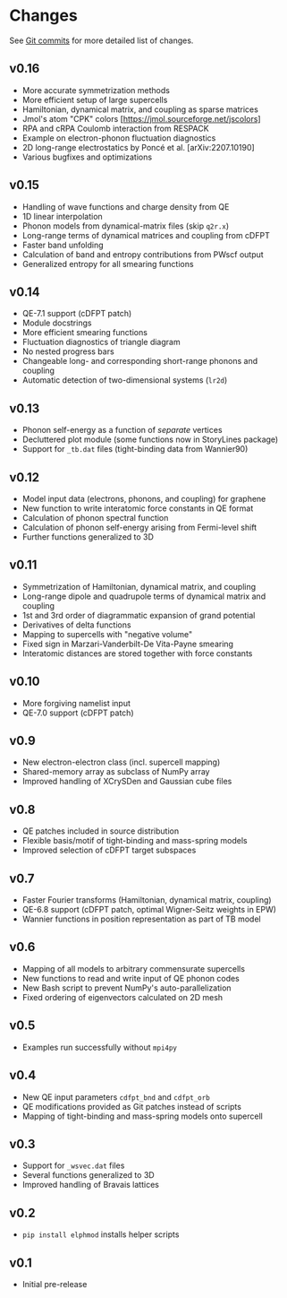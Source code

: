 # Changes

See [Git commits](https://github.com/janberges/elphmod/commits) for more
detailed list of changes.

## v0.16

* More accurate symmetrization methods
* More efficient setup of large supercells
* Hamiltonian, dynamical matrix, and coupling as sparse matrices
* Jmol's atom "CPK" colors [https://jmol.sourceforge.net/jscolors]
* RPA and cRPA Coulomb interaction from RESPACK
* Example on electron-phonon fluctuation diagnostics
* 2D long-range electrostatics by Poncé et al. [arXiv:2207.10190]
* Various bugfixes and optimizations

## v0.15

* Handling of wave functions and charge density from QE
* 1D linear interpolation
* Phonon models from dynamical-matrix files (skip `q2r.x`)
* Long-range terms of dynamical matrices and coupling from cDFPT
* Faster band unfolding
* Calculation of band and entropy contributions from PWscf output
* Generalized entropy for all smearing functions

## v0.14

* QE-7.1 support (cDFPT patch)
* Module docstrings
* More efficient smearing functions
* Fluctuation diagnostics of triangle diagram
* No nested progress bars
* Changeable long- and corresponding short-range phonons and coupling
* Automatic detection of two-dimensional systems (`lr2d`)

## v0.13

* Phonon self-energy as a function of *separate* vertices
* Decluttered plot module (some functions now in StoryLines package)
* Support for `_tb.dat` files (tight-binding data from Wannier90)

## v0.12

* Model input data (electrons, phonons, and coupling) for graphene
* New function to write interatomic force constants in QE format
* Calculation of phonon spectral function
* Calculation of phonon self-energy arising from Fermi-level shift
* Further functions generalized to 3D

## v0.11

* Symmetrization of Hamiltonian, dynamical matrix, and coupling
* Long-range dipole and quadrupole terms of dynamical matrix and coupling
* 1st and 3rd order of diagrammatic expansion of grand potential
* Derivatives of delta functions
* Mapping to supercells with "negative volume"
* Fixed sign in Marzari-Vanderbilt-De Vita-Payne smearing
* Interatomic distances are stored together with force constants

## v0.10

* More forgiving namelist input
* QE-7.0 support (cDFPT patch)

## v0.9

* New electron-electron class (incl. supercell mapping)
* Shared-memory array as subclass of NumPy array
* Improved handling of XCrySDen and Gaussian cube files

## v0.8

* QE patches included in source distribution
* Flexible basis/motif of tight-binding and mass-spring models
* Improved selection of cDFPT target subspaces

## v0.7

* Faster Fourier transforms (Hamiltonian, dynamical matrix, coupling)
* QE-6.8 support (cDFPT patch, optimal Wigner-Seitz weights in EPW)
* Wannier functions in position representation as part of TB model

## v0.6

* Mapping of all models to arbitrary commensurate supercells
* New functions to read and write input of QE phonon codes
* New Bash script to prevent NumPy's auto-parallelization
* Fixed ordering of eigenvectors calculated on 2D mesh

## v0.5

* Examples run successfully without `mpi4py`

## v0.4

* New QE input parameters `cdfpt_bnd` and `cdfpt_orb`
* QE modifications provided as Git patches instead of scripts
* Mapping of tight-binding and mass-spring models onto supercell

## v0.3

* Support for `_wsvec.dat` files
* Several functions generalized to 3D
* Improved handling of Bravais lattices

## v0.2

* `pip install elphmod` installs helper scripts

## v0.1

* Initial pre-release
